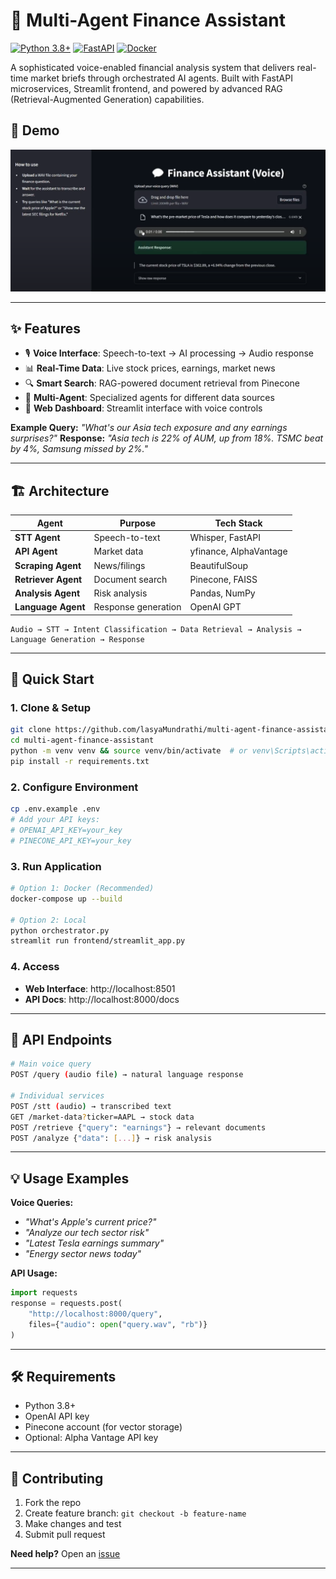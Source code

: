 # 🧠 Multi-Agent Finance Assistant

[![Python 3.8+](https://img.shields.io/badge/python-3.8+-blue.svg)](https://www.python.org/downloads/)
[![FastAPI](https://img.shields.io/badge/FastAPI-0.68+-green.svg)](https://fastapi.tiangolo.com/)
[![Docker](https://img.shields.io/badge/docker-%230db7ed.svg?logo=docker&logoColor=white)](https://www.docker.com/)

A sophisticated voice-enabled financial analysis system that delivers real-time market briefs through orchestrated AI agents. Built with FastAPI microservices, Streamlit frontend, and powered by advanced RAG (Retrieval-Augmented Generation) capabilities.

## 🚀 Demo

[![Watch Demo](demo.png)](https://www.youtube.com/watch?v=skZHYClgcSU)

---

## ✨ Features

- 🎙️ **Voice Interface**: Speech-to-text → AI processing → Audio response
- 📊 **Real-Time Data**: Live stock prices, earnings, market news
- 🔍 **Smart Search**: RAG-powered document retrieval from Pinecone
- 🤖 **Multi-Agent**: Specialized agents for different data sources
- 📱 **Web Dashboard**: Streamlit interface with voice controls

**Example Query:** *"What's our Asia tech exposure and any earnings surprises?"*
**Response:** *"Asia tech is 22% of AUM, up from 18%. TSMC beat by 4%, Samsung missed by 2%."*

---

## 🏗️ Architecture

| Agent | Purpose | Tech Stack |
|-------|---------|------------|
| **STT Agent** | Speech-to-text | Whisper, FastAPI |
| **API Agent** | Market data | yfinance, AlphaVantage |
| **Scraping Agent** | News/filings | BeautifulSoup |
| **Retriever Agent** | Document search | Pinecone, FAISS |
| **Analysis Agent** | Risk analysis | Pandas, NumPy |
| **Language Agent** | Response generation | OpenAI GPT |

```
Audio → STT → Intent Classification → Data Retrieval → Analysis → Language Generation → Response
```

---

## 🚀 Quick Start

### 1. Clone & Setup
```bash
git clone https://github.com/lasyaMundrathi/multi-agent-finance-assistant.git
cd multi-agent-finance-assistant
python -m venv venv && source venv/bin/activate  # or venv\Scripts\activate on Windows
pip install -r requirements.txt
```

### 2. Configure Environment
```bash
cp .env.example .env
# Add your API keys:
# OPENAI_API_KEY=your_key
# PINECONE_API_KEY=your_key
```

### 3. Run Application
```bash
# Option 1: Docker (Recommended)
docker-compose up --build

# Option 2: Local
python orchestrator.py
streamlit run frontend/streamlit_app.py
```

### 4. Access
- **Web Interface**: http://localhost:8501
- **API Docs**: http://localhost:8000/docs

---

## 📡 API Endpoints

```bash
# Main voice query
POST /query (audio file) → natural language response

# Individual services  
POST /stt (audio) → transcribed text
GET /market-data?ticker=AAPL → stock data
POST /retrieve {"query": "earnings"} → relevant documents
POST /analyze {"data": [...]} → risk analysis
```

---

## 💡 Usage Examples

**Voice Queries:**
- *"What's Apple's current price?"*
- *"Analyze our tech sector risk"*
- *"Latest Tesla earnings summary"*
- *"Energy sector news today"*

**API Usage:**
```python
import requests
response = requests.post(
    "http://localhost:8000/query",
    files={"audio": open("query.wav", "rb")}
)
```

---

## 🛠️ Requirements

- Python 3.8+
- OpenAI API key
- Pinecone account (for vector storage)
- Optional: Alpha Vantage API key

---

## 🤝 Contributing

1. Fork the repo
2. Create feature branch: `git checkout -b feature-name`
3. Make changes and test
4. Submit pull request

**Need help?** Open an [issue](https://github.com/lasyaMundrathi/multi-agent-finance-assistant/issues)

---
